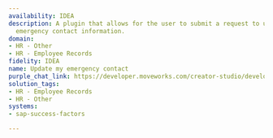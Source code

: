 ```yaml
---
availability: IDEA
description: A plugin that allows for the user to submit a request to update their
  emergency contact information.
domain:
- HR - Other
- HR - Employee Records
fidelity: IDEA
name: Update my emergency contact
purple_chat_link: https://developer.moveworks.com/creator-studio/developer-tools/purple-chat?conversation=%7B%22startTimestamp%22%3A%2211%3A43+AM%22%2C%22messages%22%3A%5B%7B%22role%22%3A%22user%22%2C%22parts%22%3A%5B%7B%22richText%22%3A%22I+need+to+update+my+emergency+contact+information.%22%7D%5D%7D%2C%7B%22role%22%3A%22assistant%22%2C%22parts%22%3A%5B%7B%22richText%22%3A%22Sure%2C+I+can+assist+with+that.+Could+you+provide+me+with+the+updated+emergency+contact+details%3F%22%7D%5D%7D%2C%7B%22role%22%3A%22user%22%2C%22parts%22%3A%5B%7B%22richText%22%3A%22Yes%2C+the+new+contact+is+Jamie+Bennel%2C+phone+number+%28555%29+678-9876.%22%7D%5D%7D%2C%7B%22role%22%3A%22assistant%22%2C%22parts%22%3A%5B%7B%22richText%22%3A%22%3Cp%3EGot+it.+You+want+to+update+your+emergency+contact+to%3A%3Cbr%3E%3Cb%3EName%3A%3C%2Fb%3E+Jamie+Bennel%3Cbr%3E%3Cb%3EPhone+Number%3A%3C%2Fb%3E+%28555%29+678-9876%3Cbr%3EPlease+confirm.%3C%2Fp%3E%22%7D%2C%7B%22buttons%22%3A%5B%7B%22style%22%3A%22filled%22%2C%22buttonText%22%3A%22Confirm+Update%22%7D%2C%7B%22style%22%3A%22outlined%22%2C%22buttonText%22%3A%22Edit+Details%22%7D%2C%7B%22style%22%3A%22outlined%22%2C%22buttonText%22%3A%22Cancel%22%7D%5D%7D%5D%7D%5D%7D
solution_tags:
- HR - Employee Records
- HR - Other
systems:
- sap-success-factors

---
```

